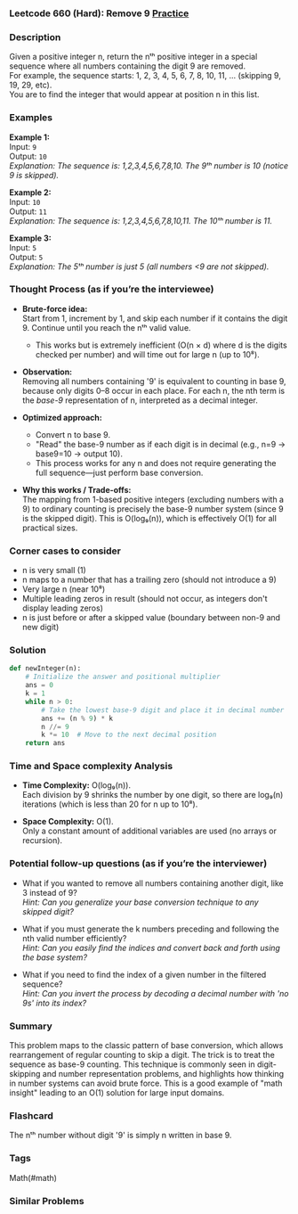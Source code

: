 ### Leetcode 660 (Hard): Remove 9 [Practice](https://leetcode.com/problems/remove-9)

### Description  
Given a positive integer n, return the nᵗʰ positive integer in a special sequence where all numbers containing the digit 9 are removed.  
For example, the sequence starts: 1, 2, 3, 4, 5, 6, 7, 8, 10, 11, ... (skipping 9, 19, 29, etc).  
You are to find the integer that would appear at position n in this list.

### Examples  

**Example 1:**  
Input: `9`  
Output: `10`  
*Explanation: The sequence is: 1,2,3,4,5,6,7,8,10. The 9ᵗʰ number is 10 (notice 9 is skipped).*

**Example 2:**  
Input: `10`  
Output: `11`  
*Explanation: The sequence is: 1,2,3,4,5,6,7,8,10,11. The 10ᵗʰ number is 11.*

**Example 3:**  
Input: `5`  
Output: `5`  
*Explanation: The 5ᵗʰ number is just 5 (all numbers <9 are not skipped).*

### Thought Process (as if you’re the interviewee)  

- **Brute-force idea:**  
  Start from 1, increment by 1, and skip each number if it contains the digit 9. Continue until you reach the nᵗʰ valid value.
  - This works but is extremely inefficient (O(n × d) where d is the digits checked per number) and will time out for large n (up to 10⁸).

- **Observation:**  
  Removing all numbers containing '9' is equivalent to counting in base 9, because only digits 0–8 occur in each place. For each n, the nth term is the *base-9* representation of n, interpreted as a decimal integer.

- **Optimized approach:**  
  - Convert n to base 9.
  - "Read" the base-9 number as if each digit is in decimal (e.g., n=9 → base9=10 → output 10).
  - This process works for any n and does not require generating the full sequence—just perform base conversion.

- **Why this works / Trade-offs:**  
  The mapping from 1-based positive integers (excluding numbers with a 9) to ordinary counting is precisely the base-9 number system (since 9 is the skipped digit). This is O(log₉(n)), which is effectively O(1) for all practical sizes.

### Corner cases to consider  
- n is very small (1)
- n maps to a number that has a trailing zero (should not introduce a 9)
- Very large n (near 10⁸)
- Multiple leading zeros in result (should not occur, as integers don't display leading zeros)
- n is just before or after a skipped value (boundary between non-9 and new digit)

### Solution

```python
def newInteger(n):
    # Initialize the answer and positional multiplier
    ans = 0
    k = 1
    while n > 0:
        # Take the lowest base-9 digit and place it in decimal number
        ans += (n % 9) * k
        n //= 9
        k *= 10  # Move to the next decimal position
    return ans
```

### Time and Space complexity Analysis  

- **Time Complexity:** O(log₉(n)).  
  Each division by 9 shrinks the number by one digit, so there are log₉(n) iterations (which is less than 20 for n up to 10⁸).

- **Space Complexity:** O(1).  
  Only a constant amount of additional variables are used (no arrays or recursion).

### Potential follow-up questions (as if you’re the interviewer)  

- What if you wanted to remove all numbers containing another digit, like 3 instead of 9?  
  *Hint: Can you generalize your base conversion technique to any skipped digit?*

- What if you must generate the k numbers preceding and following the nth valid number efficiently?  
  *Hint: Can you easily find the indices and convert back and forth using the base system?*

- What if you need to find the index of a given number in the filtered sequence?  
  *Hint: Can you invert the process by decoding a decimal number with 'no 9s' into its index?*

### Summary
This problem maps to the classic pattern of base conversion, which allows rearrangement of regular counting to skip a digit. The trick is to treat the sequence as base-9 counting. This technique is commonly seen in digit-skipping and number representation problems, and highlights how thinking in number systems can avoid brute force. This is a good example of "math insight" leading to an O(1) solution for large input domains.


### Flashcard
The nᵗʰ number without digit '9' is simply n written in base 9.

### Tags
Math(#math)

### Similar Problems
